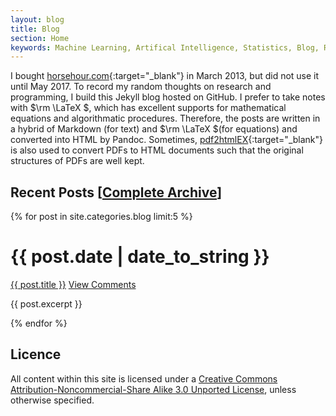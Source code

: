 ```yaml
---
layout: blog
title: Blog
section: Home
keywords: Machine Learning, Artifical Intelligence, Statistics, Blog, Research
---
```


I bought [horsehour.com][horsehour]{:target="_blank"} in March 2013, but did not use it until May 2017.
To record my random thoughts on research and programming, I build this Jekyll blog hosted on GitHub. 
I prefer to take notes with $\rm \LaTeX $, which has excellent supports for mathematical equations and algorithmatic procedures. 
Therefore, the posts are written in a hybrid of Markdown (for text) and $\rm \LaTeX $(for equations) and converted into HTML by 
Pandoc. Sometimes, [pdf2htmlEX][pdf2htmlex]{:target="_blank"} is also used to convert PDFs to HTML documents such 
that the original structures of PDFs are well kept.

Recent Posts [<a href="arxiv.html">Complete Archive</a>]
------------

{% for post in site.categories.blog limit:5 %}
<div class="section list">
  <h1>{{ post.date | date_to_string }}</h1>
  <p class="line">
  <a class="title" href="{{ post.url }}">{{ post.title }}</a>
  <a class="comments" href="{{ post.url }}#disqus_thread">View Comments</a>
  </p>
  <p class="excerpt">{{ post.excerpt }}</p>
</div>
{% endfor %}

Licence
-------
All content within this site is licensed under a <a rel="license" href="http://creativecommons.org/licenses/by-nc-sa/3.0/">
Creative Commons Attribution-Noncommercial-Share Alike 3.0 Unported License</a>, unless otherwise specified. 

[horsehour]: http://www.horsehour.com/
[pdf2htmlex]: https://github.com/coolwanglu/pdf2htmlEX